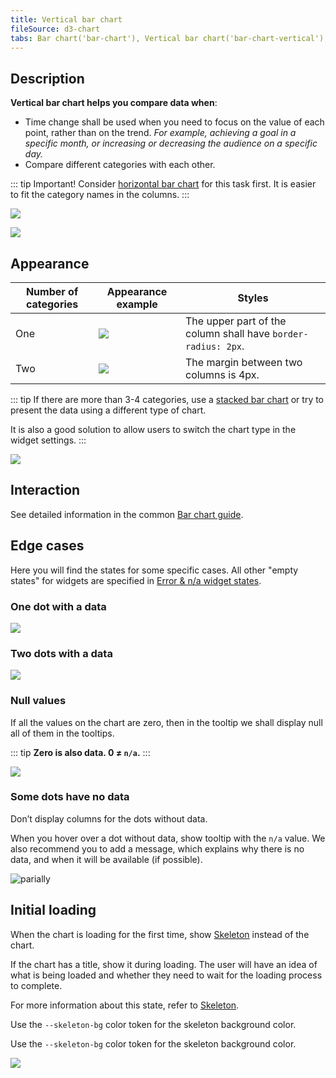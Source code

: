 ```yaml
---
title: Vertical bar chart
fileSource: d3-chart
tabs: Bar chart('bar-chart'), Vertical bar chart('bar-chart-vertical'), A11y('bar-chart-a11y'), API('bar-chart-api'), Examples('bar-chart-d3-code'), Changelog('d3-chart-changelog')
---
```


## Description

**Vertical bar chart helps you compare data when**:

- Time change shall be used when you need to focus on the value of each point, rather than on the trend. _For example, achieving a goal in a specific month, or increasing or decreasing the audience on a specific day._
- Compare different categories with each other.

::: tip
Important! Consider [horizontal bar chart](/data-display/bar-horizontal/bar-horizontal) for this task first. It is easier to fit the category names in the columns.
:::

![](/data-display/bar-chart/static/example-2.png)

![](/data-display/bar-chart/static/example-3.png)

## Appearance

| Number of categories | Appearance example                                                                         | Styles                                                        |
| -------------------- | ------------------------------------------------------------------------------------------ | ------------------------------------------------------------- |
| One                  | ![](/data-display/bar-chart/static/bar-chart.png)     | The upper part of the column shall have `border-radius: 2px`. |
| Two                  | ![](/data-display/bar-chart/static/bar-chart-2.png) | The margin between two columns is 4px.                        |

::: tip
If there are more than 3-4 categories, use a [stacked bar chart](/data-display/stacked-bar-chart/stacked-bar-chart) or try to present the data using a different type of chart.

It is also a good solution to allow users to switch the chart type in the widget settings.
:::

![](/data-display/bar-chart/static/stacked-bar-chart.png)

## Interaction

See detailed information in the common [Bar chart guide](/data-display/bar-chart/bar-chart#a61ee5/).

## Edge cases

Here you will find the states for some specific cases. All other "empty states" for widgets are specified in [Error & n/a widget states](/components/widget-empty/widget-empty).

### One dot with a data

![](/data-display/bar-chart/static/one-dot-bar-chart.png)

### Two dots with a data

![](/data-display/bar-chart/static/two-dots.png)

### Null values

If all the values on the chart are zero, then in the tooltip we shall display null all of them in the tooltips.

::: tip
**Zero is also data. 0 ≠ `n/a`.**
:::

![](/data-display/bar-chart/static/null-bar-chart.png)

### Some dots have no data

Don’t display columns for the dots without data.

When you hover over a dot without data, show tooltip with the `n/a` value. We also recommend you to add a message, which explains why there is no data, and when it will be available (if possible).

![parially](/data-display/bar-chart/static/partially-trash.png)

## Initial loading

When the chart is loading for the first time, show [Skeleton](/components/skeleton/skeleton) instead of the chart.

If the chart has a title, show it during loading. The user will have an idea of what is being loaded and whether they need to wait for the loading process to complete.

For more information about this state, refer to [Skeleton](/components/skeleton/skeleton).

Use the `--skeleton-bg` color token for the skeleton background color.

Use the `--skeleton-bg` color token for the skeleton background color.

![](/data-display/bar-chart/static/bar-vertical-skeleton.png)
